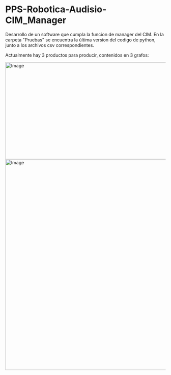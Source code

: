 # PPS-Robotica-Audisio-CIM_Manager
Desarrollo de un software que cumpla la funcion de manager del CIM.
En la carpeta "Pruebas" se encuentra la última version del codigo de python, junto a los archivos csv correspondientes.

Actualmente hay 3 productos para producir, contenidos en 3 grafos:

<img width="576" height="304" alt="Image" src="https://github.com/user-attachments/assets/2181abef-ca31-46d1-bb8b-f546ef1b3df7" />
<img width="622" height="661" alt="Image" src="https://github.com/user-attachments/assets/77f51900-b1c4-40db-8253-2965ecd72b8d" />

